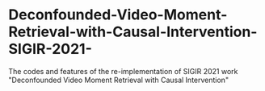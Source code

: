 # Deconfounded-Video-Moment-Retrieval-with-Causal-Intervention-SIGIR-2021-
The codes and features of the re-implementation of SIGIR 2021 work "Deconfounded Video Moment Retrieval with Causal Intervention"
